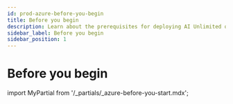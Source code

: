 ```yaml
---
id: prod-azure-before-you-begin
title: Before you begin
description: Learn about the prerequisites for deploying AI Unlimited on Azure.
sidebar_label: Before you begin 
sidebar_position: 1
---
```


# Before you begin

import MyPartial from '/_partials/_azure-before-you-start.mdx';

<MyPartial />


